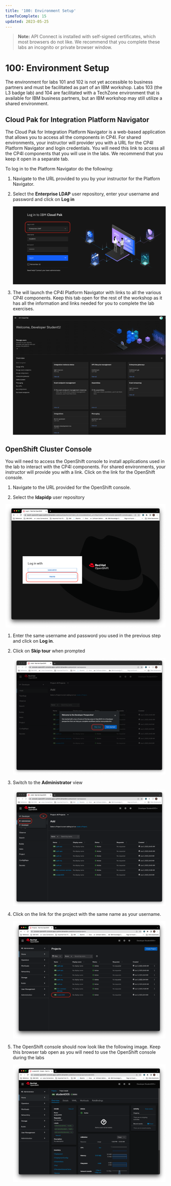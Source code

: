 ```yaml
---
title: '100: Environment Setup'
timeToComplete: 15
updated: 2023-05-25
---
```


> **Note:** API Connect is installed with self-signed certificates, which most browsers do not like. We recommend that you complete these labs an incognito or private browser window.

# 100: Environment Setup 

The environment for labs 101 and 102 is not yet accessible to business partners and must be facilitated as part of an IBM workshop. Labs 103 (the L3 badge lab) and 104 are facilitated with a TechZone environment that is available for IBM business partners, but an IBM workshop may still utilize a shared environment. 

## Cloud Pak for Integration Platform Navigator

The Cloud Pak for Integration Platform Navigator is a web-based application that allows you to access all the components in CP4I. For shared environments, your instructor will provider you with a URL for the CP4I Platform Navigator and login credentials. You will need this link to access all the CP4I components that you will use in the labs. We recommend that you keep it open in a separate tab.

To log in to the Platform Navigator do the following:

1.  Navigate to the URL provided to you by your instructor for the Platforn Navigator.

2.  Select the **Enterprise LDAP** user repository, enter your username and password and click on **Log in**

    ![](images/pn-login.png)

3.  The will launch the CP4I Platform Navigator with links to all the various CP4I components. Keep this tab open for the rest of the workshop as it has all the information and links needed for you to complete the lab exercises.

    ![](images/pn-landing-page.png)

## OpenShift Cluster Console

You will need to access the OpenShift console to install applications used in the lab to interact with the CP4I components. For shared environments, your instructor will provide you with a link. Click on the link for the OpenShift console.

1. Navigate to the URL provided for the OpenShift console. 

2. Select the **ldapidp** user repository

![](images/ocp-login.png)

1. Enter the same username and password you used in the previous step and click on **Log in**.

1. Click on **Skip tour** when prompted

   ![](images/skip-tour.png)

1. Switch to the **Administrator** view

   ![](images/admin-view.png)

1. Click on the link for the project with the same name as your username.

   ![](images/student-project.png)

1. The OpenShift console should now look like the following image. Keep this browser tab open as you will need to use the OpenShift console during the labs

   ![](images/ocp-console.png)
